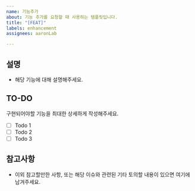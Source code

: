 ```yaml
---
name: 기능추가
about: 기능 추가를 요청할 때 사용하는 템플릿입니다.
title: "[FEAT]"
labels: enhancement
assignees: aaronLab

---
```


## 설명
- 해당 기능에 대해 설명해주세요.

## TO-DO
구현되어야할 기능을 최대한 상세하게 작성해주세요.
- [ ] Todo 1
- [ ] Todo 2
- [ ] Todo 3

## 참고사항
- 이외 참고할만한 사항, 또는 해당 이슈와 관련된 기타 토의할 내용이 있으면 여기에 남겨주세요.
